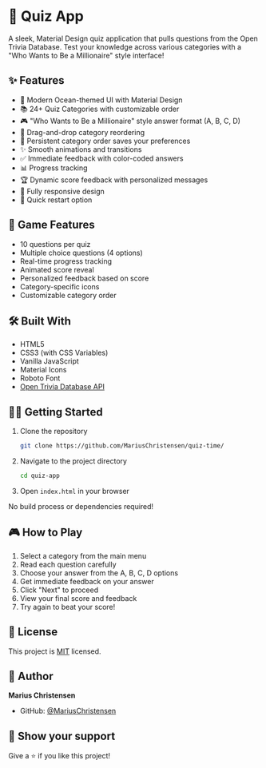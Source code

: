 # 🎯 Quiz App

A sleek, Material Design quiz application that pulls questions from the Open Trivia Database. Test your knowledge across various categories with a "Who Wants to Be a Millionaire" style interface!

## ✨ Features

- 🎨 Modern Ocean-themed UI with Material Design
- 📚 24+ Quiz Categories with customizable order
- 🎮 "Who Wants to Be a Millionaire" style answer format (A, B, C, D)
- 🔄 Drag-and-drop category reordering
- 💾 Persistent category order saves your preferences
- ✨ Smooth animations and transitions
- ✅ Immediate feedback with color-coded answers
- 📊 Progress tracking
- 🏆 Dynamic score feedback with personalized messages
- 📱 Fully responsive design
- 🔄 Quick restart option

## 🎯 Game Features

- 10 questions per quiz
- Multiple choice questions (4 options)
- Real-time progress tracking
- Animated score reveal
- Personalized feedback based on score
- Category-specific icons
- Customizable category order

## 🛠️ Built With

- HTML5
- CSS3 (with CSS Variables)
- Vanilla JavaScript
- Material Icons
- Roboto Font
- [Open Trivia Database API](https://opentdb.com/)

## 🏃‍♂️ Getting Started

1. Clone the repository

   ```bash
   git clone https://github.com/MariusChristensen/quiz-time/
   ```

2. Navigate to the project directory

   ```bash
   cd quiz-app
   ```

3. Open `index.html` in your browser

No build process or dependencies required!

## 🎮 How to Play

1. Select a category from the main menu
2. Read each question carefully
3. Choose your answer from the A, B, C, D options
4. Get immediate feedback on your answer
5. Click "Next" to proceed
6. View your final score and feedback
7. Try again to beat your score!

## 📝 License

This project is [MIT](LICENSE) licensed.

## 👤 Author

**Marius Christensen**

- GitHub: [@MariusChristensen](https://github.com/MariusChristensen)

## 🌟 Show your support

Give a ⭐️ if you like this project!
